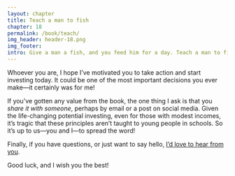 ```yaml
---
layout: chapter
title: Teach a man to fish
chapter: 18
permalink: /book/teach/
img_header: header-18.png
img_footer:
intro: Give a man a fish, and you feed him for a day. Teach a man to fish, and you feed him for a lifetime.
---
```


Whoever you are, I hope I’ve motivated you to take action and start investing today. It could be one of the most important decisions you ever make—it certainly was for me! 

If you’ve gotten any value from the book, the one thing I ask is that you *share it with someone*, perhaps by email or a post on social media. Given the life-changing potential investing, even for those with modest incomes, it’s  tragic that these principles aren’t taught to young people in schools. So it’s up to us—you and I—to spread the word!

Finally, if you have questions, or just want to say hello, [I’d love to hear from you](/contact/).

Good luck, and I wish you the best!